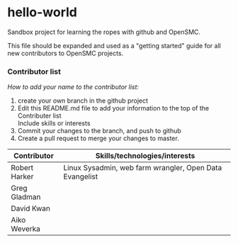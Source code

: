 # hello-world
Sandbox project for learning the ropes with github and OpenSMC.

This file should be expanded and used as a "getting started" guide for all new contributors to OpenSMC projects.


### Contributor list

_How to add your name to the contributor list:_  
1. create your own branch in the github project  
2. Edit this README.md file to add your information to the top of the Contributer list<br />Include skills or interests<br />
3. Commit your changes to the branch, and push to github  
4. Create a pull request to merge your changes to master.  

Contributor           | Skills/technologies/interests
----------------------|---------------------------------
Robert Harker         | Linux Sysadmin, web farm wrangler, Open Data Evangelist
Greg Gladman          | 
David Kwan            | 
Aiko Weverka          | 


